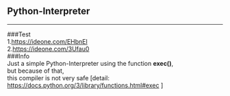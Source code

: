 ## Python-Interpreter
-----
###Test  
1.<https://ideone.com/EHbnEl>  
2.<https://ideone.com/3Ufau0>  
###Info  
Just a simple Python-Interpreter using the function **exec()**,  
but because of that,  
this compiler is not very safe [detail: <https://docs.python.org/3/library/functions.html#exec> ]
